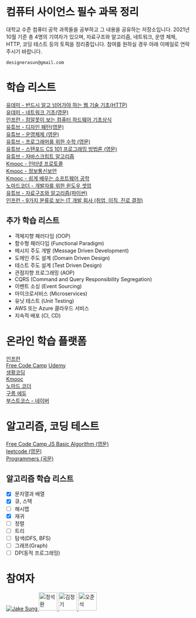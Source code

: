 # 컴퓨터 사이언스 필수 과목 정리
대학교 수준 컴퓨터 공학 과목들을 공부하고 그 내용을 공유하는 저장소입니다. 2021년 10월 기준 총 4명의 기여자가 있으며, 자료구조와 알고리즘, 네트워크, 운영 체제, HTTP, 코딩 테스트 등의 토픽을 정리중입니다. 참여를 원하실 경우 아래 이메일로 연락주시기 바랍니다. 

```
designerasun@gmail.com
```

# 학습 리스트
[유데미 - 반드시 알고 넘어가야 하는 웹 기술 기초(HTTP)](https://www.udemy.com/course/web-technology-fundamentals/) <br/>
[유데미 - 네트워크 기초(영문)](https://www.udemy.com/course/networking-concepts-for-beginners/learn/lecture/6060530?start=15#overview) <br/>
[인프런 - 컴알못이 보는 컴퓨터 하드웨어 기초상식](https://www.inflearn.com/course/%EC%BB%B4%ED%93%A8%ED%84%B0-%ED%95%98%EB%93%9C%EC%9B%A8%EC%96%B4-%EA%B8%B0%EC%B4%88%EC%83%81%EC%8B%9D/dashboard) <br/>
[유튜브 - 디자인 패턴(영문)](https://youtube.com/playlist?list=PLZlA0Gpn_vH_CthENcPCM0Dww6a5XYC7f) <br/> 
[유튜브 - 운영체제 (영문)](https://youtu.be/VjPgYcQqqN0) <br/>
[유튜브 - 프로그래머를 위한 수학 (영문)](https://youtube.com/playlist?list=PLWKjhJtqVAbndUuYBE5sVViMIvyzp_dB1)<br/>
[유튜브 - 스탠포드 CS 101 프로그래밍 방법론 (영문)](https://youtu.be/KkMDCCdjyW8)<br/>
[유튜브 - 자바스크립트 알고리즘](https://youtube.com/playlist?list=PLn2ipk-jqgZiAHiA70hOxAj8RMUeqYNK3)<br/>
[Kmooc - 인터넷 프로토콜](http://www.kmooc.kr/courses/course-v1:AYUk+AYUK_IP_01+2020_T2/course/)<br/>
[Kmooc - 정보통신보안](http://www.kmooc.kr/courses/course-v1:ANU+ANU01+2020_T3/course/)<br/>
[Kmooc - 쉽게 배우는 소프트웨어 공학](http://www.kmooc.kr/courses/course-v1:KONGJUk+FD_KNU03+2021_01/course/)<br/>
[노마드코더 - 개발자를 위한 윈도우 셋업](https://nomadcoders.co/windows-setup-for-developers/lobby)<br/>
[유튜브 - 자료구조와 알고리즘(파이썬)](https://www.youtube.com/c/ChanSuShin/featured) <br/>
[인프런 - 9가지 분류로 보는 IT 개발 회사 (취업, 이직, 진로 결정)](https://www.inflearn.com/course/9%EA%B0%80%EC%A7%80-it-%ED%9A%8C%EC%82%AC/dashboard) <br/>

## 추가 학습 리스트
- 객체지향 패러다임 (OOP)
- 함수형 패러다임 (Functional Paradigm)
- 메시지 주도 개발 (Message Driven Development)
- 도메인 주도 설계 (Domain Driven Design)
- 테스트 주도 설계 (Test Driven Design)
- 관점지향 프로그래밍 (AOP)
- CQRS (Command and Query Responsibility Segregation)
- 이벤트 소싱 (Event Sourcing)
- 마이크로서비스 (Microservices)
- 유닛 테스트 (Unit Testing)
- AWS 또는 Azure 클라우드 서비스
- 지속적 배포 (CI, CD)

# 온라인 학습 플랫폼
[인프런](https://www.inflearn.com/) <br/>
[Free Code Camp](https://www.freecodecamp.org/learn)
[Udemy](https://www.udemy.com/) <br/>
[생활코딩](https://opentutorials.org/course/1) <br/>
[Kmooc](http://www.kmooc.kr/) <br/>
[노마드 코더](https://nomadcoders.co/) <br/>
[구름 에듀](https://edu.goorm.io/) <br/>
[부스트코스 - 네이버](https://www.boostcourse.org/opencourse)

# 알고리즘, 코딩 테스트
[Free Code Camp JS Basic Algorithm (영문)](https://www.freecodecamp.org/learn/javascript-algorithms-and-data-structures/basic-algorithm-scripting/convert-celsius-to-fahrenheit) <br/>
[leetcode (영문)](https://leetcode.com/problemset/all/) <br/>
[Programmers (국문)](https://programmers.co.kr/learn/challenges) <br/>

## 알고리즘 학습 리스트
- [X] 문자열과 배열
- [X] 큐, 스택
- [ ] 해시맵
- [X] 재귀
- [ ] 정렬
- [ ] 트리
- [ ] 탐색(DFS, BFS)
- [ ] 그래프(Graph)
- [ ] DP(동적 프로그래밍)

# 참여자
<a href="https://github.com/developerasun">
<img src="https://github.com/developerasun.png?size=50" alt="Jake Sung"/>
</a>

<a href="https://github.com/jshhhhh">
<img src="https://github.com/jshhhhh.png" width=50px height=50px alt="정석환"/>
</a>

<a href="https://github.com/omago123">
<img src="https://github.com/omago123.png" width=50px height=50px alt="김정기"/>
</a>

<a href="https://github.com/oh971021">
<img src="https://github.com/oh971021.png" width=50px height=50px alt="오준석"/>
</a>
